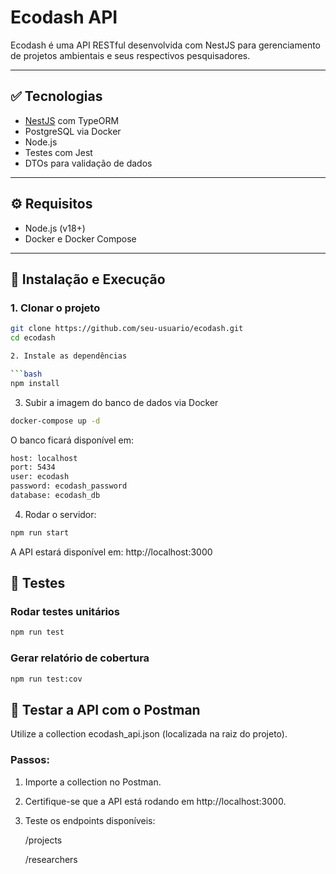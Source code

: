 # Ecodash API

Ecodash é uma API RESTful desenvolvida com NestJS para gerenciamento de projetos ambientais e seus respectivos pesquisadores.

---

## ✅ Tecnologias

- [NestJS](https://nestjs.com/) com TypeORM
- PostgreSQL via Docker
- Node.js
- Testes com Jest
- DTOs para validação de dados

---

## ⚙️ Requisitos

- Node.js (v18+)
- Docker e Docker Compose

---

## 🚀 Instalação e Execução

### 1. Clonar o projeto

```bash
git clone https://github.com/seu-usuario/ecodash.git
cd ecodash

2. Instale as dependências

```bash
npm install
```

3. Subir a imagem do banco de dados via Docker
```bash
docker-compose up -d
```

O banco ficará disponível em:
```bash
host: localhost  
port: 5434  
user: ecodash  
password: ecodash_password  
database: ecodash_db
```

4. Rodar o servidor:
```bash
npm run start
```

A API estará disponível em: http://localhost:3000

## 🧪 Testes

### Rodar testes unitários
```bash
npm run test
```
### Gerar relatório de cobertura
```bash
npm run test:cov
```

## 🧪 Testar a API com o Postman
Utilize a collection ecodash_api.json (localizada na raiz do projeto).

### Passos:
1. Importe a collection no Postman.
2. Certifique-se que a API está rodando em http://localhost:3000.
3. Teste os endpoints disponíveis:

    /projects

    /researchers
